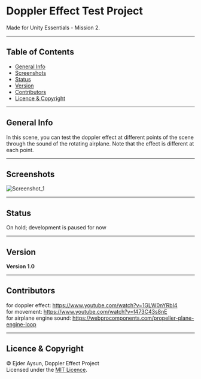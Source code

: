 # Doppler Effect Test Project
Made for Unity Essentials - Mission 2.

---
## Table of Contents
* [General Info](#general-info)
* [Screenshots](#screenshots)
* [Status](#status)
* [Version](#version)
* [Contributors](#contributors)
* [Licence & Copyright](#licence--copyright)

---
## General Info
In this scene, you can test the doppler effect at different points of the scene through the sound of the rotating airplane. Note that the effect is different at each point.

---
## Screenshots
![Screenshot_1](https://user-images.githubusercontent.com/71559273/184042716-9a1f71da-7f0b-4d42-9698-11d5b49762b8.png)

---
## Status
On hold; development is paused for now

---
## Version
**Version 1.0**

---
## Contributors
for doppler effect: https://www.youtube.com/watch?v=1GLW0nYRbI4  
for movement: https://www.youtube.com/watch?v=f473C43s8nE  
for airplane engine sound: https://webprocomponents.com/propeller-plane-engine-loop

---
## Licence & Copyright
© Ejder Aysun, Doppler Effect Project  
Licensed under the [MIT Licence](https://github.com/EjderAysun/Doppler-Effect-Project/blob/main/LICENCE).